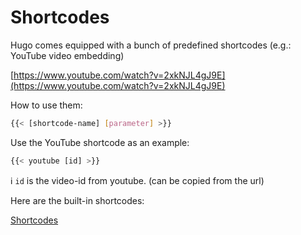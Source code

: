 # Shortcodes

Hugo comes equipped with a bunch of predefined shortcodes (e.g.: YouTube video embedding)

[https://www.youtube.com/watch?v=2xkNJL4gJ9E](https://www.youtube.com/watch?v=2xkNJL4gJ9E)

How to use them:

```bash
{{< [shortcode-name] [parameter] >}}
```

Use the YouTube shortcode as an example:

```bash
{{< youtube [id] >}}
```

ℹ️ `id` is the video-id from youtube. (can be copied from the url)

Here are the built-in shortcodes:

[Shortcodes](https://gohugo.io/content-management/shortcodes/#use-hugos-built-in-shortcodes)
